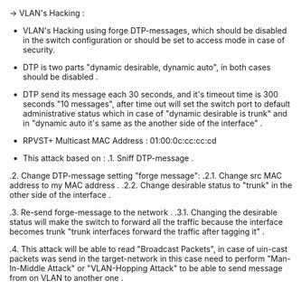 
 -> VLAN's Hacking :

   - VLAN's Hacking using forge DTP-messages, which should be disabled in the switch configuration or should be set to access mode in case of security.

   - DTP is two parts "dynamic desirable, dynamic auto", in both cases should be disabled .

   - DTP send its message each 30 seconds, and it's timeout time is 300 seconds "10 messages", after time out will set the switch port to default administrative status which in case of "dynamic desirable is trunk" and in "dynamic auto it's same as the another side of the interface" .

   - RPVST+ Multicast MAC Address : 01:00:0c:cc:cc:cd

   - This attack based on :
   .1. Sniff DTP-message .

   .2. Change DTP-message setting "forge message":
    .2.1. Change src MAC address to my MAC address .
    .2.2. Change desirable status to "trunk" in the other side of the interface .


   .3. Re-send forge-message to the network .
    .3.1. Changing the desirable status will make the switch to forward all the traffic because the interface becomes trunk "trunk interfaces forward the traffic after tagging it" .


   .4. This attack will be able to read "Broadcast Packets", in case of uin-cast packets was send in the target-network in this case need to perform "Man-In-Middle Attack" or "VLAN-Hopping Attack" to be able to send message from on  VLAN  to another one . 
